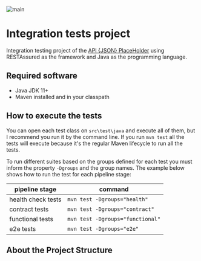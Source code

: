 ![main](https://github.com/arthurbuen/restassured-integration-tests/actions/workflows/ci.yml/badge.svg)

# Integration tests project

Integration testing project of the [API {JSON} PlaceHolder](https://jsonplaceholder.typicode.com/)  using RESTAssured as the framework and Java as the programming language.

## Required software
* Java JDK 11+
* Maven installed and in your classpath

## How to execute the tests

You can open each test class on `src\test\java` and execute all of them, but I recommend you run it by the
command line.
If you run `mvn test` all the tests will execute because it's the regular Maven lifecycle to run all the tests.

To run different suites based on the groups defined for each test you must inform the property `-Dgroups` and the group names.
The example below shows how to run the test for each pipeline stage:

| pipeline stage     | command                          |
|--------------------|----------------------------------|
| health check tests | `mvn test -Dgroups="health"`     |
| contract tests     | `mvn test -Dgroups="contract"`   |
| functional tests   | `mvn test -Dgroups="functional"` |
| e2e tests          | `mvn test -Dgroups="e2e"`        |

## About the Project Structure
